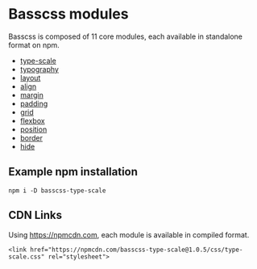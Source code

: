 
# Basscss modules

Basscss is composed of 11 core modules, each available in standalone format on npm.

- [type-scale](type-scale/README.md)
- [typography](typography/README.md)
- [layout](layout/README.md)
- [align](align/README.md)
- [margin](margin/README.md)
- [padding](padding/README.md)
- [grid](grid/README.md)
- [flexbox](flexbox/README.md)
- [position](position/README.md)
- [border](border/README.md)
- [hide](hide/README.md)

## Example npm installation

```
npm i -D basscss-type-scale
```

## CDN Links

Using https://npmcdn.com, each module is available in compiled format.

```
<link href="https://npmcdn.com/basscss-type-scale@1.0.5/css/type-scale.css" rel="stylesheet">
```

